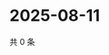 # 2025-08-11

共 0 条

<!-- BEGIN ZHIHUQUESTIONS -->
<!-- 最后更新时间 Mon Aug 11 2025 13:21:16 GMT+0800 (China Standard Time) -->

<!-- END ZHIHUQUESTIONS -->
